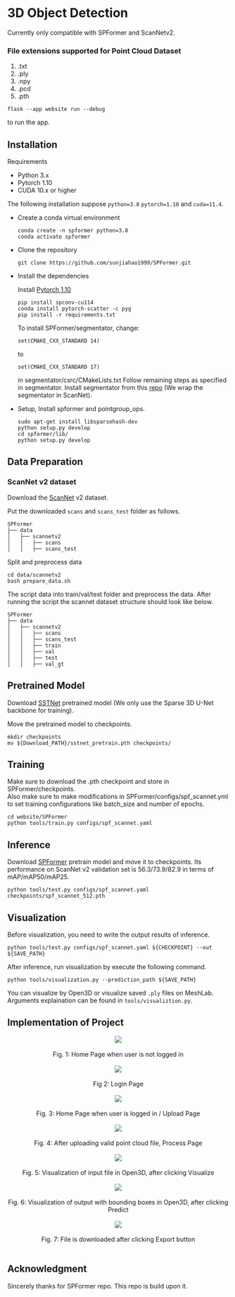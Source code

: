 # 3D Object Detection


Currently only compatible with SPFormer and ScanNetv2. <br />

### File extensions supported for Point Cloud Dataset
<ol>
    <li>.txt</li>
    <li>.ply</li>
    <li>.npy</li>
    <li>.pcd</li>
    <li>.pth</li>
</ol>

```
flask --app website run --debug
```
to run the app. <br />

## Installation

Requirements

- Python 3.x
- Pytorch 1.10
- CUDA 10.x or higher

The following installation suppose `python=3.8` `pytorch=1.10` and `cuda=11.4`.

- Create a conda virtual environment

  ```
  conda create -n spformer python=3.8
  conda activate spformer
  ```

- Clone the repository

  ```
  git clone https://github.com/sunjiahao1999/SPFormer.git
  ```

- Install the dependencies

  Install [Pytorch 1.10](https://pytorch.org/)

  ```
  pip install spconv-cu114
  conda install pytorch-scatter -c pyg
  pip install -r requirements.txt
  ```
  To install SPFormer/segmentator, change:
  ```
  set(CMAKE_CXX_STANDARD 14)
  ```
  to
  ```
  set(CMAKE_CXX_STANDARD 17)
  ```
  in segmentator/csrc/CMakeLists.txt
  Follow remaining steps as specified in segmentator.
  Install segmentator from this [repo](https://github.com/Karbo123/segmentator) (We wrap the segmentator in ScanNet).

- Setup, Install spformer and pointgroup_ops.

  ```
  sudo apt-get install libsparsehash-dev
  python setup.py develop
  cd spformer/lib/
  python setup.py develop
  ```

## Data Preparation

### ScanNet v2 dataset

Download the [ScanNet](http://www.scan-net.org/) v2 dataset.

Put the downloaded `scans` and `scans_test` folder as follows.

```
SPFormer
├── data
│   ├── scannetv2
│   │   ├── scans
│   │   ├── scans_test
```

Split and preprocess data

```
cd data/scannetv2
bash prepare_data.sh
```

The script data into train/val/test folder and preprocess the data. After running the script the scannet dataset structure should look like below.

```
SPFormer
├── data
│   ├── scannetv2
│   │   ├── scans
│   │   ├── scans_test
│   │   ├── train
│   │   ├── val
│   │   ├── test
│   │   ├── val_gt
```

## Pretrained Model

Download [SSTNet](https://drive.google.com/file/d/1vucwdbm6pHRGlUZAYFdK9JmnPVerjNuD/view?usp=sharing) pretrained model (We only use the Sparse 3D U-Net backbone for training).

Move the pretrained model to checkpoints.

```
mkdir checkpoints
mv ${Download_PATH}/sstnet_pretrain.pth checkpoints/
```

## Training

Make sure to download the .pth checkpoint and store in SPFormer/checkpoints. <br />
Also make sure to make modifications in SPFormer/configs/spf_scannet.yml to set training configurations like batch_size and number of epochs. <br />

```
cd website/SPFormer
python tools/train.py configs/spf_scannet.yaml
```
## Inference

Download [SPFormer](https://drive.google.com/file/d/1BKuaLTU3TFgekYAssSVxPO0sHWj-LGlH/view?usp=sharing) pretrain model and move it to checkpoints. Its performance on ScanNet v2 validation set is 56.3/73.9/82.9 in terms of mAP/mAP50/mAP25.

```
python tools/test.py configs/spf_scannet.yaml checkpoints/spf_scannet_512.pth
```

## Visualization

Before visualization, you need to write the output results of inference.

```
python tools/test.py configs/spf_scannet.yaml ${CHECKPOINT} --out ${SAVE_PATH}
```

After inference, run visualization by execute the following command. 

```
python tools/visualization.py --prediction_path ${SAVE_PATH}
```
You can visualize by Open3D or visualize saved `.ply` files on MeshLab. Arguments explaination can be found in `tools/visualiztion.py`.

## Implementation of Project 


<div align ="center">
    <img src="https://github.com/Ganu3010/3DOD/assets/81025296/9002769f-e5df-4215-9694-47088ccfc988"> <br/> <br/>
    Fig. 1: Home Page when user is not logged in <br/> <br/>
    <img src="https://github.com/Ganu3010/3DOD/assets/81025296/cf991fa9-f1a0-44de-ab1b-aa9d54557fd5"> <br/> <br/>
    Fig 2: Login Page <br/> <br/>
    <img src="https://github.com/Ganu3010/3DOD/assets/81025296/7e8421e5-7231-40f0-b1a2-79fec3526254"><br/> <br/>
    Fig. 3: Home Page when user is logged in / Upload Page <br/> <br/>
    <img src="https://github.com/Ganu3010/3DOD/assets/81025296/907d3c86-b069-4053-abfb-a2c88598f845"> <br/> <br/>
    Fig. 4: After uploading valid point cloud file, Process Page  <br/> <br/>
    <img src="https://github.com/Ganu3010/3DOD/assets/81025296/96b3ae65-ea1a-49c6-b57d-42c55ae35d1d"> <br/> <br/>
    Fig. 5: Visualization of input file in Open3D, after clicking Visualize<br/>  <br/>
    <img src="https://github.com/Ganu3010/3DOD/assets/81025296/f2ad8c4d-5b61-463e-9e04-295f2f63ecb2"> <br> <br/>
    Fig. 6: Visualization of output with bounding boxes in Open3D, after clicking Predict <br/>  <br/>
    <img src="https://github.com/Ganu3010/3DOD/assets/81025296/35a18e74-0c35-46c4-9905-e7db11c5f64a"> <br/> <br/>
    Fig. 7: File is downloaded after clicking Export button <br/>  <br/>

</div>





## Acknowledgment
Sincerely thanks for SPFormer repo. This repo is build upon it.







